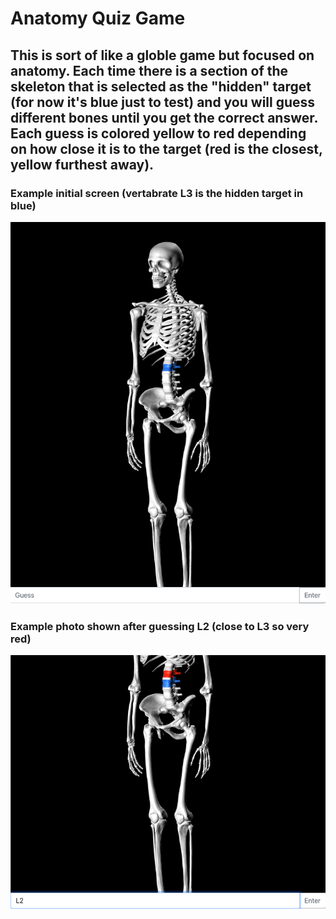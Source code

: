 # Anatomy Quiz Game

## This is sort of like a globle game but focused on anatomy. Each time there is a section of the skeleton that is selected as the "hidden" target (for now it's blue just to test) and you will guess different bones until you get the correct answer. Each guess is colored yellow to red depending on how close it is to the target (red is the closest, yellow furthest away).


### Example initial screen (vertabrate L3 is the hidden target in blue)
![Initial photo](misc/initial.png)

### Example photo shown after guessing L2 (close to L3 so very red)
![Guess photo](misc/L2-guessed.png)

